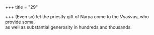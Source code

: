 +++
title = "29"

+++
(Even so) let the priestly gift of Nārya come to the Vyaśvas, who  provide soma,  
as well as substantial generosity in hundreds and thousands.  